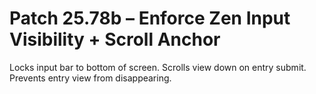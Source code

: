 # Patch 25.78b – Enforce Zen Input Visibility + Scroll Anchor

Locks input bar to bottom of screen. Scrolls view down on entry submit. Prevents entry view from disappearing.
